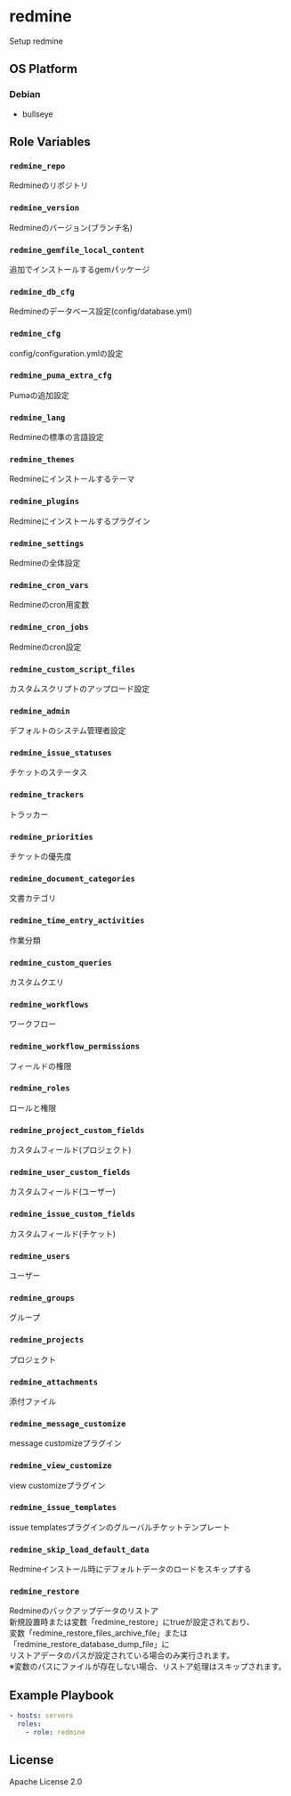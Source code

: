 redmine
=================

Setup redmine

OS Platform
-----------------

### Debian

- bullseye

Role Variables
--------------

### `redmine_repo`

Redmineのリポジトリ

### `redmine_version`

Redmineのバージョン(ブランチ名)

### `redmine_gemfile_local_content`

追加でインストールするgemパッケージ

### `redmine_db_cfg`

Redmineのデータベース設定(config/database.yml)

### `redmine_cfg`

config/configuration.ymlの設定

### `redmine_puma_extra_cfg`

Pumaの追加設定

### `redmine_lang`

Redmineの標準の言語設定

### `redmine_themes`

Redmineにインストールするテーマ

### `redmine_plugins`

Redmineにインストールするプラグイン

### `redmine_settings`

Redmineの全体設定

### `redmine_cron_vars`

Redmineのcron用変数

### `redmine_cron_jobs`

Redmineのcron設定

### `redmine_custom_script_files`

カスタムスクリプトのアップロード設定

### `redmine_admin`

デフォルトのシステム管理者設定

### `redmine_issue_statuses`

チケットのステータス

### `redmine_trackers`

トラッカー

### `redmine_priorities`

チケットの優先度

### `redmine_document_categories`

文書カテゴリ

### `redmine_time_entry_activities`

作業分類

### `redmine_custom_queries`

カスタムクエリ

### `redmine_workflows`

ワークフロー

### `redmine_workflow_permissions`

フィールドの権限

### `redmine_roles`

ロールと権限

### `redmine_project_custom_fields`

カスタムフィールド(プロジェクト)

### `redmine_user_custom_fields`

カスタムフィールド(ユーザー)

### `redmine_issue_custom_fields`

カスタムフィールド(チケット)

### `redmine_users`

ユーザー

### `redmine_groups`

グループ

### `redmine_projects`

プロジェクト

### `redmine_attachments`

添付ファイル

### `redmine_message_customize`

message customizeプラグイン

### `redmine_view_customize`

view customizeプラグイン

### `redmine_issue_templates`

issue templatesプラグインのグルーバルチケットテンプレート

### `redmine_skip_load_default_data`

Redmineインストール時にデフォルトデータのロードをスキップする

### `redmine_restore`

Redmineのバックアップデータのリストア  
新規設置時または変数「redmine_restore」にtrueが設定されており、  
変数「redmine_restore_files_archive_file」または「redmine_restore_database_dump_file」に  
リストアデータのパスが設定されている場合のみ実行されます。  
※変数のパスにファイルが存在しない場合、リストア処理はスキップされます。

Example Playbook
--------------

```yaml
- hosts: servers
  roles:
    - role: redmine
```

License
--------------

Apache License 2.0
